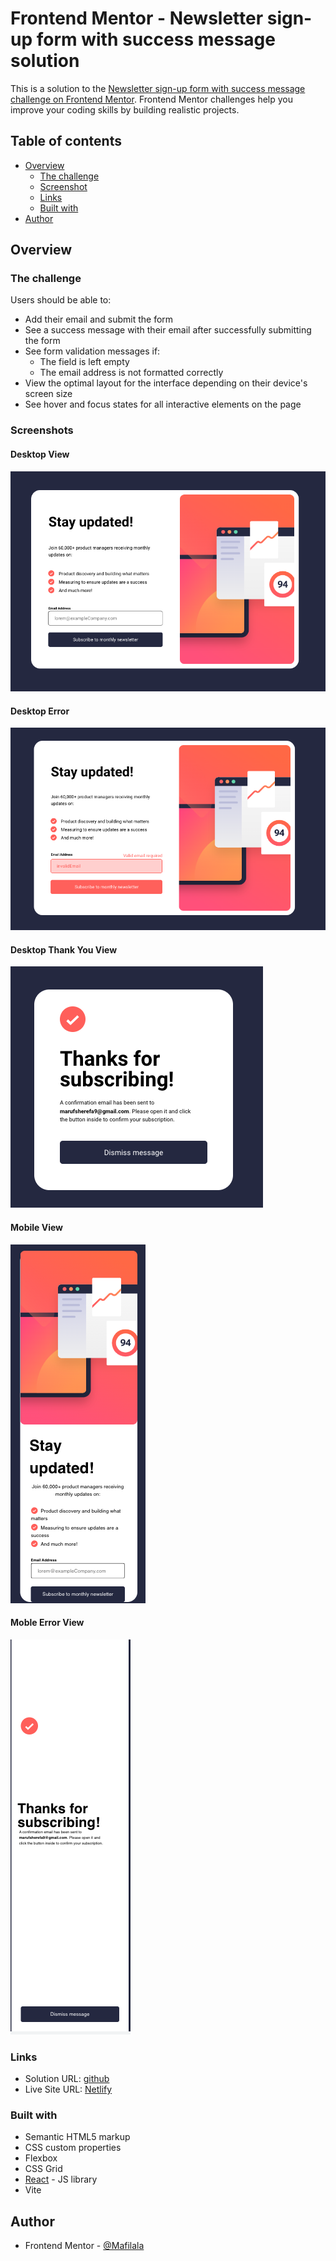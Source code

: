 # Frontend Mentor - Newsletter sign-up form with success message solution

This is a solution to the [Newsletter sign-up form with success message challenge on Frontend Mentor](https://www.frontendmentor.io/challenges/newsletter-signup-form-with-success-message-3FC1AZbNrv). Frontend Mentor challenges help you improve your coding skills by building realistic projects.

## Table of contents

- [Overview](#overview)
  - [The challenge](#the-challenge)
  - [Screenshot](#screenshot)
  - [Links](#links)
  - [Built with](#built-with)
- [Author](#author)

## Overview

### The challenge

Users should be able to:

- Add their email and submit the form
- See a success message with their email after successfully submitting the form
- See form validation messages if:
  - The field is left empty
  - The email address is not formatted correctly
- View the optimal layout for the interface depending on their device's screen size
- See hover and focus states for all interactive elements on the page

### Screenshots

#### Desktop View

![](/src/assets/screenshots/desktop.png)

#### Desktop Error

![](/src/assets/screenshots/desktop-error.png)

#### Desktop Thank You View

![](/src/assets/screenshots/desktop-thank.png)

#### Mobile View

![](/src/assets/screenshots/mobile.png)

#### Moble Error View

![](public/screenshots/mobile-thank.png)

### Links

- Solution URL: [github](git@github.com:Mafilala/News-Letter-SignUp-Form.git)
- Live Site URL: [Netlify](https://your-live-site-url.com)

### Built with

- Semantic HTML5 markup
- CSS custom properties
- Flexbox
- CSS Grid
- [React](https://reactjs.org/) - JS library
- Vite

## Author

- Frontend Mentor - [@Mafilala](https://www.frontendmentor.io/profile/Mafilala)
